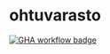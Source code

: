 # ohtuvarasto
[![GHA workflow badge](https://github.com/tiaineno/ohtuvarasto/workflows/CI/badge.svg)](https://github.com/tiaineno/ohtuvarasto/actions)
